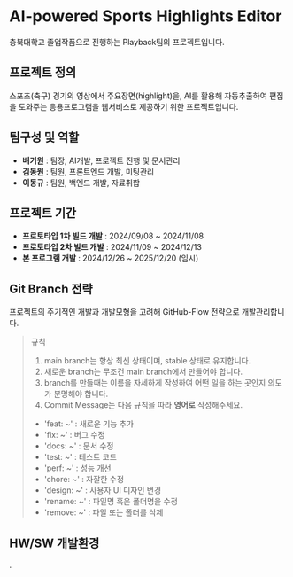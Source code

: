 # AI-powered Sports Highlights Editor
충북대학교 졸업작품으로 진행하는 Playback팀의 프로젝트입니다.

## 프로젝트 정의
스포츠(축구) 경기의 영상에서 주요장면(highlight)을, AI를 활용해 자동추출하여 편집을 도와주는 응용프로그램을 웹서비스로 제공하기 위한 프로젝트입니다.

## 팀구성 및 역할
- **배기원** : 팀장, AI개발, 프로젝트 진행 및 문서관리
- **김동원** : 팀원, 프론트엔드 개발, 미팅관리
- **이동규** : 팀원, 백엔드 개발, 자료취합

## 프로젝트 기간
- **프로토타입 1차 빌드 개발** : 2024/09/08 ~ 2024/11/08
- **프로토타입 2차 빌드 개발** : 2024/11/09 ~ 2024/12/13
- **본 프로그램 개발** : 2024/12/26 ~ 2025/12/20 (임시)

## Git Branch 전략
프로젝트의 주기적인 개발과 개발모형을 고려해 GitHub-Flow 전략으로 개발관리합니다.
>규칙
>1. main branch는 항상 최신 상태이며, stable 상태로 유지합니다.
>2. 새로운 branch는 무조건 main branch에서 만들어야 합니다.
>3. branch를 만들때는 이름을 자세하게 작성하여 어떤 일을 하는 곳인지 의도가 분명해야 합니다.
>4. Commit Message는 다음 규칙을 따라 **영어로** 작성해주세요.
> - 'feat: ~' : 새로운 기능 추가 
> - 'fix: ~'  : 버그 수정
> - 'docs: ~' : 문서 수정 
> - 'test: ~' : 테스트 코드
> - 'perf: ~' : 성능 개선
> - 'chore: ~' : 자잘한 수정
> - 'design: ~' : 사용자 UI 디자인 변경
> - 'rename: ~' : 파일명 혹은 폴더명을 수정
> - 'remove: ~' : 파일 또는 폴더를 삭제

## HW/SW 개발환경
.
